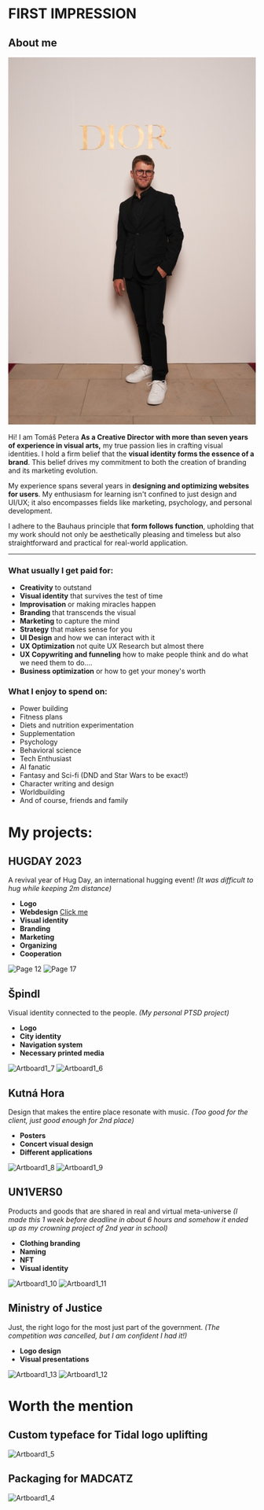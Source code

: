 # FIRST IMPRESSION

## About me
![Page 6](https://github.com/tomaspetera/english-for-designers/blob/113e8c7d078ee4a809b6dfeea28a4cc55f506fed/02-first-impression/img/Screenshot_2023-11-15-10-34-58-712_com.google.android.apps.photos.jpg)

Hi! I am Tomáš Petera
**As a Creative Director with more than seven years of experience in visual arts,** my true passion lies in crafting visual identities. I hold a firm belief that the **visual identity forms the essence of a brand**. This belief drives my commitment to both the creation of branding and its marketing evolution.

My experience spans several years in **designing and optimizing websites for users**. My enthusiasm for learning isn't confined to just design and UI/UX; it also encompasses fields like marketing, psychology, and personal development.

I adhere to the Bauhaus principle that **form follows function**, upholding that my work should not only be aesthetically pleasing and timeless but also straightforward and practical for real-world application.

---

### What usually I get paid for:
- **Creativity** to outstand
- **Visual identity** that survives the test of time
- **Improvisation** or making miracles happen
- **Branding** that transcends the visual
- **Marketing** to capture the mind
- **Strategy** that makes sense for you
- **UI Design** and how we can interact with it
- **UX Optimization** not quite UX Research but almost there
- **UX Copywriting and funneling** how to make people think and do what we need them to do....
- **Business optimization** or how to get your money's worth

### What I enjoy to spend on: 
- Power building
- Fitness plans
- Diets and nutrition experimentation
- Supplementation
- Psychology
- Behavioral science
- Tech Enthusiast
- AI fanatic
- Fantasy and Sci-fi (DND and Star Wars to be exact!)
- Character writing and design
- Worldbuilding
- And of course, friends and family

# My projects: 

## HUGDAY 2023

A revival year of Hug Day, an international hugging event! 
*(It was difficult to hug while keeping 2m distance)*

- **Logo**
- **Webdesign** [Click me](https://www.hugday.sk)
- **Visual identity**
- **Branding**
- **Marketing**
- **Organizing**
- **Cooperation**

![Page 12](https://github.com/Stolgeth/english-for-designers/assets/133216768/ab6adee4-123f-4df8-a3e9-50e8ac731ba9)
![Page 17](https://github.com/Stolgeth/english-for-designers/assets/133216768/04176c3e-3f12-47e9-b93e-4ca6caaa228a)

## Špindl

Visual identity connected to the people.
*(My personal PTSD project)*

- **Logo**
- **City identity**
- **Navigation system**
- **Necessary printed media**

![Artboard1_7](https://github.com/Stolgeth/english-for-designers/assets/133216768/0b144737-2c9e-4702-b7c5-e8d8917bc9d8)
![Artboard1_6](https://github.com/Stolgeth/english-for-designers/assets/133216768/12098542-53f9-485b-9458-4690894ed530)

## Kutná Hora

Design that makes the entire place resonate with music. 
*(Too good for the client, just good enough for 2nd place)*

- **Posters**
- **Concert visual design**
- **Different applications**

![Artboard1_8](https://github.com/Stolgeth/english-for-designers/assets/133216768/f3d83dbf-6cd0-4b4a-b5fa-9d3023797eb0)
![Artboard1_9](https://github.com/Stolgeth/english-for-designers/assets/133216768/bf2b07db-267b-40d7-8c56-31079f2ab8ba)

## UN1VERS0

Products and goods that are shared in real and virtual meta-universe
*(I made this 1 week before deadline in about 6 hours and somehow it ended up as my crowning project of 2nd year in school)*

- **Clothing branding**
- **Naming**
- **NFT**
- **Visual identity**

![Artboard1_10](https://github.com/Stolgeth/english-for-designers/assets/133216768/cc3a84be-dcdc-4fab-bfda-58005848342d)
![Artboard1_11](https://github.com/Stolgeth/english-for-designers/assets/133216768/f25d9fa6-237b-4b29-b386-3f48d14ddfd3)

## Ministry of Justice

Just, the right logo for the most just part of the government.
*(The competition was cancelled, but I am confident I had it!)*

- **Logo design**
- **Visual presentations**

![Artboard1_13](https://github.com/Stolgeth/english-for-designers/assets/133216768/779f6347-7bb4-462b-a4a5-0c64abde0e37)
![Artboard1_12](https://github.com/Stolgeth/english-for-designers/assets/133216768/93977f02-22f4-4fda-b998-587dca9b32db)

# Worth the mention

## Custom typeface for Tidal logo uplifting
![Artboard1_5](https://github.com/Stolgeth/english-for-designers/assets/133216768/c2640610-33a6-41d3-ac37-db65dab3fce3)

## Packaging for MADCATZ
![Artboard1_4](https://github.com/Stolgeth/english-for-designers/assets/133216768/15e44f64-07ae-4629-b50f-743d8743cff2)


